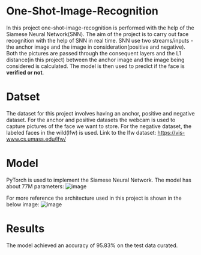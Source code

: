 # One-Shot-Image-Recognition
In this project one-shot-image-recognition is performed with the help of the Siamese Neural Network(SNN). The aim of the project is to carry out face recognition with the help of SNN in real time. SNN use two streams/inputs - the anchor image and the image in consideration(positive and negative). Both the pictures are passed through the consequent layers and the L1 distance(in this project) between the anchor image and the image being considered is calculated. The model is then used to predict if the face is **verified or not**.

# Datset
The dataset for this project involves having an anchor, positive and negative dataset. For the anchor and positive datasets the webcam is used to capture pictures of the face we want to store. For the negative dataset, the labeled faces in the wild(lfw) is used.
Link to the lfw dataset: https://vis-www.cs.umass.edu/lfw/

# Model 
PyTorch is used to implement the Siamese Neural Network. The model has about 77M parameters: 
![image](https://github.com/user-attachments/assets/669301e1-3d3b-4d05-bc27-9fb19f865ddf)

For more reference the architecture used in this project is shown in the below image:
![image](https://github.com/user-attachments/assets/4dba1dcf-ad1d-4213-b272-15780fd3a368)

# Results 
The model achieved an accuracy of 95.83% on the test data curated. 
